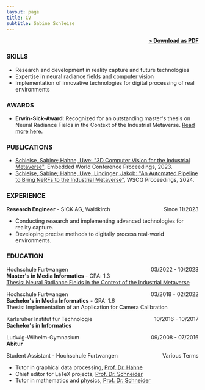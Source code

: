 ```yaml
---
layout: page
title: CV
subtitle: Sabine Schleise
---
```


<span style="float: right; "><a href="{{ '/assets/CV.pdf' | prepend: site.baseurl }}"><strong>> Download as PDF</strong></a> </span>
<br>

### SKILLS
- Research and development in reality capture and future technologies
- Expertise in neural radiance fields and computer vision
- Implementation of innovative technologies for digital processing of real environments

### AWARDS

- **Erwin-Sick-Award**: Recognized for an outstanding master's thesis on Neural Radiance Fields in the Context of the Industrial Metaverse. [Read more here](https://www.hs-furtwangen.de/zukunft-erleben/aktuelles/detail/978-junge-talente-ueberzeugen-mit-engagement).

### PUBLICATIONS

- [Schleise, Sabine; Hahne, Uwe: "3D Computer Vision for the Industrial Metaverse"](https://opus.hs-furtwangen.de/frontdoor/deliver/index/docId/10260/file/embedded_world_2023.pdf), Embedded World Conference Proceedings, 2023.  
- [Schleise, Sabine; Hahne, Uwe; Lindinger, Jakob: "An Automated Pipeline to Bring NeRFs to the Industrial Metaverse"](https://otik.uk.zcu.cz/handle/11025/57388), WSCG Proceedings, 2024.

### EXPERIENCE

**Research Engineer** - SICK AG, Waldkirch <span style="float: right;">Since 11/2023</span>  
- Conducting research and implementing advanced technologies for reality capture.
- Developing precise methods to digitally process real-world environments.  

### EDUCATION

Hochschule Furtwangen <span style="float: right;">03/2022 - 10/2023</span>  
**Master's in Media Informatics** - GPA: 1.3  
[Thesis: Neural Radiance Fields in the Context of the Industrial Metaverse](https://sabinecelina.github.io/masterthesis-nerf_mv/)

Hochschule Furtwangen <span style="float: right;">03/2018 - 02/2022</span>  
**Bachelor's in Media Informatics** - GPA: 1.6  
Thesis: Implementation of an Application for Camera Calibration  

Karlsruher Institut für Technologie <span style="float: right;">10/2016 - 10/2017</span>  
**Bachelor's in Informatics**  

Ludwig-Wilhelm-Gymnasium <span style="float: right;">09/2008 - 07/2016</span>  
**Abitur**  

Student Assistant - Hochschule Furtwangen <span style="float: right;">Various Terms</span>  

- Tutor in graphical data processing, [Prof. Dr. Hahne](https://www.hs-furtwangen.de/zukunft-verbinden/personen/profil/2932-uwehahne)
- Chief editor for LaTeX projects, [Prof. Dr. Schneider](https://www.hs-furtwangen.de/zukunft-verbinden/personen/profil/438-thomasschneider)
- Tutor in mathematics and physics, [Prof. Dr. Schneider](https://www.hs-furtwangen.de/zukunft-verbinden/personen/profil/438-thomasschneider)
